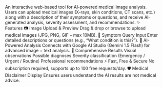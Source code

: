 An interactive web-based tool for AI-powered medical image analysis.
Users can upload medical images (X-rays, skin conditions, CT scans, etc.) along with a description of their symptoms or questions, and receive AI-generated analysis, severity assessment, and recommendations.
✨ Features
📷 Image Upload & Preview
Drag & drop or browse to upload medical images (JPG, PNG, GIF – max 10MB).
💬 Symptom Query Input
Enter detailed descriptions or questions (e.g., “What condition is this?”).
🔬 AI-Powered Analysis
Connects with Google AI Studio (Gemini 1.5 Flash) for advanced image + text analysis.
🎯 Comprehensive Results
Visual observations
Possible diagnoses
Severity classification (Emergency / Urgent / Routine)
Professional recommendations
⚡ Fast, Free & Secure
No subscription required, supports up to 100 free requests/day.
🛡️ Medical Disclaimer Display
Ensures users understand the AI results are not medical advice.
